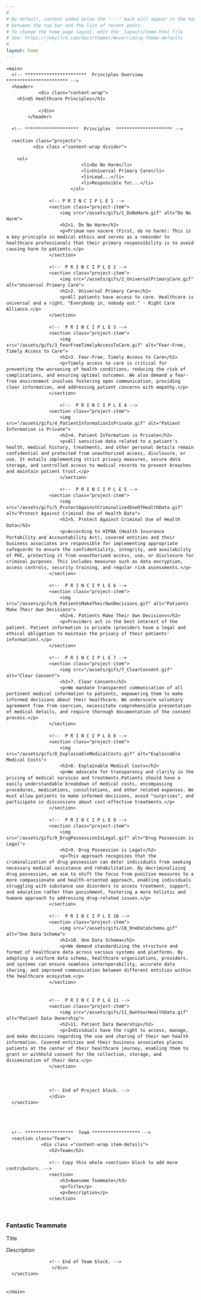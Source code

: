 ```yaml
---
#
# By default, content added below the "---" mark will appear in the home page
# between the top bar and the list of recent posts.
# To change the home page layout, edit the _layouts/home.html file.
# See: https://jekyllrb.com/docs/themes/#overriding-theme-defaults
#
layout: home
---
```



<!--DOCTYPE html-->
<html lang="en">
  <head>
    <meta charset="UTF-8">
    <meta name="viewport" content="width=device-width, initial-scale=1.0">
    <title>US Healthcare Principles</title>
		<link rel="preconnect" href="https://fonts.googleapis.com">
<link rel="preconnect" href="https://fonts.gstatic.com" crossorigin>
		<link href="https://fonts.googleapis.com/css2?family=Amatic+SC&family=Ysabeau+Infant:wght@300&display=swap" rel="stylesheet">
		<link rel="stylesheet" href="css/style.css">
<script src="javascript.js"></script>
  </head>

  <!-- <div class="banner">
   <img class="banner" src="/assets/banner.png">
   </div> -->

  <body>


    <main>
      <!-- ***********************  Principles Overview  *********************** -->
      <header>
				<div class="content-wrap">
        <h1>US Healthcare Principles</h1>

				</div>
			</header>

      <!-- ********************  Principles  ********************* -->

      <section class="projects">
			  <div class ="content-wrap divider">

        <ol>
								<li>Do No Harm</li>
								<li>Universal Primary Care</li>
								<li>Lead...</li>
								<li>Responsible for...</li>
							</ol>
					
					<!-- P R I N C I P L E 1 --> 
					<section class="project-item">
						<img src="/assets/gifs/1_DoNoHarm.gif" alt="Do No Harm">
						<h2>1. Do No Harm</h2>
						<p>Primum non nocere (First, do no harm): This is a key principle in medical ethics and serves as a reminder to healthcare professionals that their primary responsibility is to avoid causing harm to patients.</p>
					</section>
					
					<!--  P R I N C I P L E 2 -->
					<section class="project-item">
						<img src="/assets/gifs/2_UniversalPrimaryCare.gif" alt="Universal Primary Care">
						<h2>2. Universal Primary Care</h2>
						<p>All patients have access to care. Healthcare is universal and a right. "Everybody in, nobody out." - Right Care Alliance.</p>
					</section>
					
					<!--  P R I N C I P L E 3 -->
					<section class="project-item">
						<img src="/assets/gifs/3_FearFreeTimelyAccessToCare.gif" alt="Fear-Free, Timely Access to Care">
						<h2>3. Fear-Free, Timely Access to Care</h2>
						<p>Timely access to care is critical for preventing the worsening of health conditions, reducing the risk of complications, and ensuring optimal outcomes. We also demand a fear-free environment involves fostering open communication, providing clear information, and addressing patient concerns with empathy.</p>
					</section>

						<!--  P R I N C I P L E 4 -->
					<section class="project-item">
						<img src="/assets/gifs/4_PatientInformationIsPrivate.gif" alt="Patient Information is Private">
						<h2>4. Patient Information is Private</h2>
						<p>All sensitive data related to a patient's health, medical history, treatments, and other personal details remain confidential and protected from unauthorized access, disclosure, or use. It entails implementing strict privacy measures, secure data storage, and controlled access to medical records to prevent breaches and maintain patient trust.</p>
						</section>

						<!--  P R I N C I P L E 5 -->
					<section class="project-item">
						<img src="/assets/gifs/5_ProtectAgainstCriminalizedUseOfHealthData.gif" alt="Protect Against Criminal Use of Health Data">
						<h2>5. Protect Against Criminal Use of Health Data</h2>
						<p>According to HIPAA (Health Insurance Portability and Accountability Act), covered entities and their business associates are responsible for implementing appropriate safeguards to ensure the confidentiality, integrity, and availability of PHI, protecting it from unauthorized access, use, or disclosure for criminal purposes. This includes measures such as data encryption, access controls, security training, and regular risk assessments.</p>
					</section>

					<!--  P R I N C I P L E 6 -->
					<section class="project-item">
						<img src="/assets/gifs/6_PatientsMakeTheirOwnDecisions.gif" alt="Patients Make Their Own Decisions">
						<h2>6. Patients Make Their Own Decisions</h2>
						<p>Providers act in the best interest of the patient. Patient information is private (providers have a legal and ethical obligation to maintain the privacy of their patients' information).</p>
					</section>

					<!--  P R I N C I P L E 7 -->
					<section class="project-item">
						<img src="/assets/gifs/7_ClearConsent.gif" alt="Clear Consent">
						<h2>7. Clear Consent</h2>
						<p>We mandate transparent communication of all pertinent medical information to patients, empowering them to make informed decisions about their healthcare. We underscore voluntary agreement free from coercion, necessitate comprehensible presentation of medical details, and require thorough documentation of the consent process.</p>
					</section>

					<!--  P R I N C I P L E 8 -->
					<section class="project-item">
						<img src="/assets/gifs/8_ExplainableMedicalCosts.gif" alt="Explainable Medical Costs">
						<h2>8. Explainable Medical Costs</h2>
						<p>We advocate for transparency and clarity in the pricing of medical services and treatments.Patients should have a easily understandable breakdown of medical costs, encompassing procedures, medications, consultations, and other related expenses. We must allow patients to make informed decisions, avoid "surprises", and participate in discussions about cost-effective treatments.</p>
					</section>

					<!--  P R I N C I P L E 9 -->
					<section class="project-item">
						<img src="/assets/gifs/9_DrugPossessionIsLegal.gif" alt="Drug Possession is Legal">
						<h2>9. Drug Possession is Legal</h2>
						<p>This approach recognizes that the criminalization of drug possession can deter individuals from seeking necessary medical assistance and rehabilitation. By decriminalizing drug possession, we aim to shift the focus from punitive measures to a more compassionate and health-oriented approach, enabling individuals struggling with substance use disorders to access treatment, support, and education rather than punishment, fostering a more holistic and humane approach to addressing drug-related issues.</p>
					</section>

					<!--  P R I N C I P L E 10 -->
					<section class="project-item">
						<img src="/assets/gifs/10_OneDataSchema.gif" alt="One Data Schema">
						<h2>10. One Data Schema</h2>
						<p>We demand standardizing the structure and format of healthcare data across various systems and platforms. By adopting a uniform data schema, healthcare organizations, providers, and systems can ensure seamless interoperability, accurate data sharing, and improved communication between different entities within the healthcare ecosystem.</p>
					</section>

					
					<!--  P R I N C I P L E 11 -->
					<section class="project-item">
						<img src="/assets/gifs/11_OwnYourHealthData.gif" alt="Patient Data Ownership">
						<h2>11. Patient Data Ownership</h2>
						<p>Individuals have the right to access, manage, and make decisions regarding the use and sharing of their own health information. Covered entities and their business associates places patients at the center of their healthcare journey, enabling them to grant or withhold consent for the collection, storage, and dissemination of their data.</p>
					</section>


					
					<!-- End of Project block. -->
					</div>
      </section>
			



      <!-- ******************  Team ****************** -->
      <section class="Team">
				 <div class ="content-wrap item-details">
					<h2>Team</h2>

					<!-- Copy this whole <section> block to add more contributors. -->
					<section>
						<h3>Awesome Teammate</h3>
						<p>Title</p>
						<p>Description</p>
					</section>
<br> 
					<section>
						<h3>Fantastic Teammate</h3>
						<p>Title</p>
						<p>Description</p>
					</section>



					<!-- End of Team block. -->
					 </div>
      </section>


    </main>
  </body>
</html>
